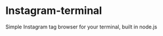 Instagram-terminal
==================

Simple Instagram tag browser for your terminal, built in node.js
